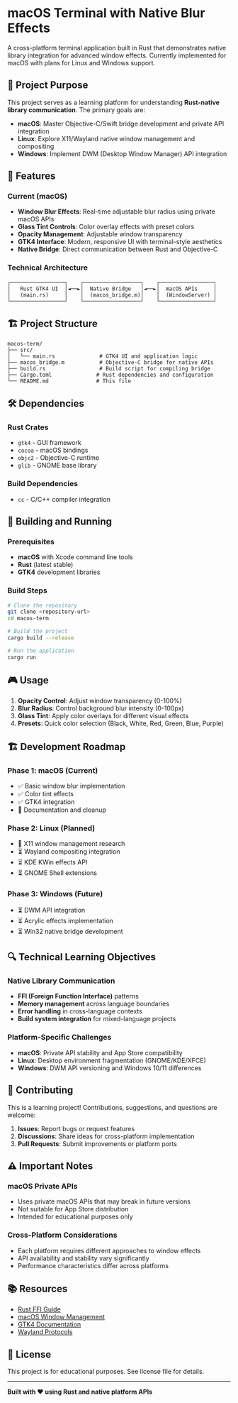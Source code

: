 # macOS Terminal with Native Blur Effects

A cross-platform terminal application built in Rust that demonstrates native library integration for advanced window effects. Currently implemented for macOS with plans for Linux and Windows support.

## 🎯 Project Purpose

This project serves as a learning platform for understanding **Rust-native library communication**. The primary goals are:

- **macOS**: Master Objective-C/Swift bridge development and private API integration
- **Linux**: Explore X11/Wayland native window management and compositing
- **Windows**: Implement DWM (Desktop Window Manager) API integration

## 🚀 Features

### Current (macOS)
- **Window Blur Effects**: Real-time adjustable blur radius using private macOS APIs
- **Glass Tint Controls**: Color overlay effects with preset colors
- **Opacity Management**: Adjustable window transparency
- **GTK4 Interface**: Modern, responsive UI with terminal-style aesthetics
- **Native Bridge**: Direct communication between Rust and Objective-C

### Technical Architecture

```
┌─────────────────┐    ┌──────────────────┐    ┌─────────────────┐
│   Rust GTK4 UI  │◄──►│  Native Bridge   │◄──►│  macOS APIs     │
│   (main.rs)     │    │  (macos_bridge.m)│    │  (WindowServer) │
└─────────────────┘    └──────────────────┘    └─────────────────┘
```

## 🏗️ Project Structure

```
macos-term/
├── src/
│   └── main.rs              # GTK4 UI and application logic
├── macos_bridge.m           # Objective-C bridge for native APIs
├── build.rs                 # Build script for compiling bridge
├── Cargo.toml              # Rust dependencies and configuration
└── README.md               # This file
```

## 🛠️ Dependencies

### Rust Crates
- `gtk4` - GUI framework
- `cocoa` - macOS bindings
- `objc2` - Objective-C runtime
- `glib` - GNOME base library

### Build Dependencies
- `cc` - C/C++ compiler integration

## 🔧 Building and Running

### Prerequisites
- **macOS** with Xcode command line tools
- **Rust** (latest stable)
- **GTK4** development libraries

### Build Steps
```bash
# Clone the repository
git clone <repository-url>
cd macos-term

# Build the project
cargo build --release

# Run the application
cargo run
```

## 🎮 Usage

1. **Opacity Control**: Adjust window transparency (0-100%)
2. **Blur Radius**: Control background blur intensity (0-100px)
3. **Glass Tint**: Apply color overlays for different visual effects
4. **Presets**: Quick color selection (Black, White, Red, Green, Blue, Purple)

## 🏗️ Development Roadmap

### Phase 1: macOS (Current)
- ✅ Basic window blur implementation
- ✅ Color tint effects
- ✅ GTK4 integration
- 🔄 Documentation and cleanup

### Phase 2: Linux (Planned)
- 🔄 X11 window management research
- ⏳ Wayland compositing integration
- ⏳ KDE KWin effects API
- ⏳ GNOME Shell extensions

### Phase 3: Windows (Future)
- ⏳ DWM API integration
- ⏳ Acrylic effects implementation
- ⏳ Win32 native bridge development

## 🔍 Technical Learning Objectives

### Native Library Communication
- **FFI (Foreign Function Interface)** patterns
- **Memory management** across language boundaries
- **Error handling** in cross-language contexts
- **Build system integration** for mixed-language projects

### Platform-Specific Challenges
- **macOS**: Private API stability and App Store compatibility
- **Linux**: Desktop environment fragmentation (GNOME/KDE/XFCE)
- **Windows**: DWM API versioning and Windows 10/11 differences

## 🤝 Contributing

This is a learning project! Contributions, suggestions, and questions are welcome:

1. **Issues**: Report bugs or request features
2. **Discussions**: Share ideas for cross-platform implementation
3. **Pull Requests**: Submit improvements or platform ports

## ⚠️ Important Notes

### macOS Private APIs
- Uses private macOS APIs that may break in future versions
- Not suitable for App Store distribution
- Intended for educational purposes only

### Cross-Platform Considerations
- Each platform requires different approaches to window effects
- API availability and stability vary significantly
- Performance characteristics differ across platforms

## 📚 Resources

- [Rust FFI Guide](https://doc.rust-lang.org/nomicon/ffi.html)
- [macOS Window Management](https://developer.apple.com/documentation/appkit/nswindow)
- [GTK4 Documentation](https://gtk-rs.org/gtk4-rs/stable/latest/docs/gtk4/)
- [Wayland Protocols](https://wayland.freedesktop.org/docs/)

## 📄 License

This project is for educational purposes. See license file for details.

---

**Built with ❤️ using Rust and native platform APIs**
